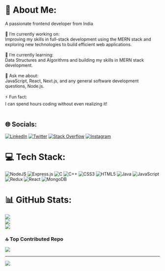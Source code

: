 # 💫 About Me:
A passionate frontend developer from India<br><br>🔭 I’m currently working on:<br>Improving my skills in full-stack development using the MERN stack and exploring new technologies to build efficient web applications.<br><br>🌱 I’m currently learning:<br>Data Structures and Algorithms and building my skills in MERN stack development.<br><br>💬 Ask me about:<br>JavaScript, React, Next.js, and any general software development questions, Node.js.<br><br>⚡ Fun fact:<br>I can spend hours coding without even realizing it!<br><br>


## 🌐 Socials:
[![LinkedIn](https://img.shields.io/badge/LinkedIn-%230077B5.svg?logo=linkedin&logoColor=white)](https://linkedin.com/in/ayushkmr0) [![Twitter](https://img.shields.io/badge/Twitter-%231DA1F2.svg?logo=Twitter&logoColor=white)](https://x.com/AyushKmr0) [![Stack Overflow](https://img.shields.io/badge/-Stackoverflow-FE7A16?logo=stack-overflow&logoColor=white)](https://stackoverflow.com/users/27615838/ayush-kumar) [![Instagram](https://img.shields.io/badge/Instagram-%23E4405F.svg?logo=Instagram&logoColor=white)](https://instagram.com/aayush__kr_) 

# 💻 Tech Stack:
![NodeJS](https://img.shields.io/badge/node.js-6DA55F?style=for-the-badge&logo=node.js&logoColor=white) ![Express.js](https://img.shields.io/badge/express.js-%23404d59.svg?style=for-the-badge&logo=express&logoColor=%2361DAFB) ![C](https://img.shields.io/badge/c-%2300599C.svg?style=for-the-badge&logo=c&logoColor=white) ![C++](https://img.shields.io/badge/c++-%2300599C.svg?style=for-the-badge&logo=c%2B%2B&logoColor=white) ![CSS3](https://img.shields.io/badge/css3-%231572B6.svg?style=for-the-badge&logo=css3&logoColor=white) ![HTML5](https://img.shields.io/badge/html5-%23E34F26.svg?style=for-the-badge&logo=html5&logoColor=white) ![Java](https://img.shields.io/badge/java-%23ED8B00.svg?style=for-the-badge&logo=openjdk&logoColor=white) ![JavaScript](https://img.shields.io/badge/javascript-%23323330.svg?style=for-the-badge&logo=javascript&logoColor=%23F7DF1E) ![Redux](https://img.shields.io/badge/redux-%23593d88.svg?style=for-the-badge&logo=redux&logoColor=white) ![React](https://img.shields.io/badge/react-%2320232a.svg?style=for-the-badge&logo=react&logoColor=%2361DAFB) ![MongoDB](https://img.shields.io/badge/MongoDB-%234ea94b.svg?style=for-the-badge&logo=mongodb&logoColor=white)
# 📊 GitHub Stats:
![](https://github-readme-stats.vercel.app/api?username=AyushKmr0&theme=dark&hide_border=false&include_all_commits=false&count_private=false)<br/>
![](https://github-readme-streak-stats.herokuapp.com/?user=AyushKmr0&theme=dark&hide_border=false)<br/>
![](https://github-readme-stats.vercel.app/api/top-langs/?username=AyushKmr0&theme=dark&hide_border=false&include_all_commits=false&count_private=false&layout=compact)

### 🔝 Top Contributed Repo
![](https://github-contributor-stats.vercel.app/api?username=AyushKmr0&limit=5&theme=dark&combine_all_yearly_contributions=true)

---
[![](https://visitcount.itsvg.in/api?id=AyushKmr0&icon=0&color=0)](https://visitcount.itsvg.in)

<!-- Proudly created with GPRM ( https://gprm.itsvg.in ) -->
